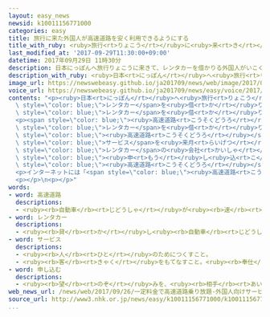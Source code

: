 ```yaml
---
layout: easy_news
newsid: k10011156771000
categories: easy
title: 旅行に来た外国人が高速道路を安く利用できるようにする
title_with_ruby: <ruby>旅行<rt>りょこう</rt></ruby>に<ruby>来<rt>き</rt></ruby>た<ruby>外国人<rt>がいこくじん</rt></ruby>が<ruby>高速道路<rt>こうそくどうろ</rt></ruby>を<ruby>安<rt>やす</rt></ruby>く<ruby>利用<rt>りよう</rt></ruby>できるようにする
last_modified_at: '2017-09-29T11:30:00+09:00'
datetime: 2017年09月29日 11時30分
description: 日本にっぽんへ旅行りょこうに来きて、レンタカーを借かりる外国人がいこくじんが増ふえていて、２０１５年ねんには７０万まん５０００人にんぐらいがレンタカーを借かりたと言いわれています。
description_with_ruby: <ruby>日本<rt>にっぽん</rt></ruby>へ<ruby>旅行<rt>りょこう</rt></ruby>に<ruby>来<rt>き</rt></ruby>て、レンタカーを<ruby>借<rt>か</rt></ruby>りる<ruby>外国人<rt>がいこくじん</rt></ruby>が<ruby>増<rt>ふ</rt></ruby>えていて、２０１５<ruby>年<rt>ねん</rt></ruby>には７０<ruby>万<rt>まん</rt></ruby>５０００<ruby>人<rt>にん</rt></ruby>ぐらいがレンタカーを<ruby>借<rt>か</rt></ruby>りたと<ruby>言<rt>い</rt></ruby>われています。
image_url: https://newswebeasy.github.io/ja201709/news/web/image/2017/09/29/k10011156771000.jpg
voice_url: https://newswebeasy.github.io/ja201709/news/easy/voice/2017/09/29/k10011156771000.mp3
contents: "<p><ruby>日本<rt>にっぽん</rt></ruby>へ<ruby>旅行<rt>りょこう</rt></ruby>に<ruby>来<rt>き</rt></ruby>て、<span\
  \ style=\"color: blue;\">レンタカー</span>を<ruby>借<rt>か</rt></ruby>りる<ruby>外国人<rt>がいこくじん</rt></ruby>が<ruby>増<rt>ふ</rt></ruby>えていて、２０１５<ruby>年<rt>ねん</rt></ruby>には７０<ruby>万<rt>まん</rt></ruby>５０００<ruby>人<rt>にん</rt></ruby>ぐらいが<span\
  \ style=\"color: blue;\">レンタカー</span>を<ruby>借<rt>か</rt></ruby>りたと<ruby>言<rt>い</rt></ruby>われています。</p>\n\
  <p><span style=\"color: blue;\"><ruby>高速道路<rt>こうそくどうろ</rt></ruby></span>の<ruby>会社<rt>かいしゃ</rt></ruby>などは、<span\
  \ style=\"color: blue;\">レンタカー</span>を<ruby>借<rt>か</rt></ruby>りた<ruby>外国人<rt>がいこくじん</rt></ruby>が<span\
  \ style=\"color: blue;\"><ruby>高速道路<rt>こうそくどうろ</rt></ruby></span>を<ruby>安<rt>やす</rt></ruby>く<ruby>利用<rt>りよう</rt></ruby>できる<span\
  \ style=\"color: blue;\">サービス</span>を<ruby>来月<rt>らいげつ</rt></ruby>１３<ruby>日<rt>にち</rt></ruby>から<ruby>始<rt>はじ</rt></ruby>めることにしました。<ruby>利用<rt>りよう</rt></ruby>する<ruby>人<rt>ひと</rt></ruby>は、７つの<span\
  \ style=\"color: blue;\">レンタカー</span>の<ruby>会社<rt>かいしゃ</rt></ruby>の<ruby>店<rt>みせ</rt></ruby>などで<span\
  \ style=\"color: blue;\"><ruby>申<rt>もう</rt></ruby>し<ruby>込<rt>こ</rt></ruby>み</span>ます。２<ruby>万<rt>まん</rt></ruby><ruby>円<rt>えん</rt></ruby><ruby>払<rt>はら</rt></ruby>ったら１<ruby>週間<rt>しゅうかん</rt></ruby>、３<ruby>万<rt>まん</rt></ruby>４０００<ruby>円<rt>えん</rt></ruby><ruby>払<rt>はら</rt></ruby>ったら２<ruby>週間<rt>しゅうかん</rt></ruby>、ほとんどの<span\
  \ style=\"color: blue;\"><ruby>高速道路<rt>こうそくどうろ</rt></ruby></span>を<ruby>自由<rt>じゆう</rt></ruby>に<ruby>利用<rt>りよう</rt></ruby>できます。</p>\n\
  <p>インターネットには「<span style=\"color: blue;\"><ruby>高速道路<rt>こうそくどうろ</rt></ruby></span>を<ruby>利用<rt>りよう</rt></ruby>して、<ruby>外国人<rt>がいこくじん</rt></ruby>にもっといろいろな<ruby>所<rt>ところ</rt></ruby>に<ruby>行<rt>い</rt></ruby>ってほしい」とか「<ruby>外国人<rt>がいこくじん</rt></ruby>だけ<ruby>安<rt>やす</rt></ruby>くなるのはおかしい」「<ruby>事故<rt>じこ</rt></ruby>が<ruby>心配<rt>しんぱい</rt></ruby>だ」などの<ruby>意見<rt>いけん</rt></ruby>が<ruby>出<rt>で</rt></ruby>ています。</p>\n\
  <p></p>\n<p></p>"
words:
- word: 高速道路
  descriptions:
  - <ruby><rb>自動車</rb><rt>じどうしゃ</rt></ruby>が<ruby><rb>速</rb><rt>はや</rt></ruby>く<ruby><rb>走</rb><rt>はし</rt></ruby>れるように、<ruby><rb>立体交差</rb><rt>りったいこうさ</rt></ruby>にしたり、<ruby><rb>上</rb><rt>のぼ</rt></ruby>り<ruby><rb>下</rb><rt>くだ</rt></ruby>りを<ruby><rb>分</rb><rt>わ</rt></ruby>けたりした<ruby><rb>道路</rb><rt>どうろ</rt></ruby>。ハイウエー。
- word: レンタカー
  descriptions:
  - <ruby><rb>貸</rb><rt>か</rt></ruby>し<ruby><rb>自動車</rb><rt>じどうしゃ</rt></ruby>。
- word: サービス
  descriptions:
  - <ruby><rb>人</rb><rt>ひと</rt></ruby>のためにつくすこと。
  - <ruby><rb>客</rb><rt>きゃく</rt></ruby>をもてなすこと。<ruby><rb>奉仕</rb><rt>ほうし</rt></ruby>。
- word: 申し込む
  descriptions:
  - <ruby><rb>望</rb><rt>のぞ</rt></ruby>みを、<ruby><rb>相手</rb><rt>あいて</rt></ruby>に<ruby><rb>伝</rb><rt>つた</rt></ruby>える。<ruby><rb>申</rb><rt>もう</rt></ruby>し<ruby><rb>入</rb><rt>い</rt></ruby>れる。
web_news_url: /news/web/2017/09/26/一定料金で高速道路乗り放題-外国人向けサービスを来月から/
source_url: http://www3.nhk.or.jp/news/easy/k10011156771000/k10011156771000.html
...
```

